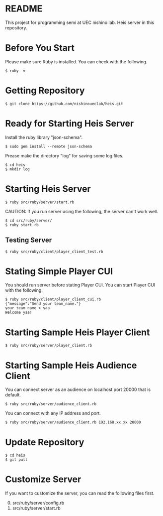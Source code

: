 # README #

This project for programming semi at UEC nishino lab.
Heis server in this repository.

# Before You Start
Please make sure Ruby is installed.
You can check with the following.
```
$ ruby -v
```

# Getting Repository
```
$ git clone https://github.com/nishinoueclab/heis.git
```

# Ready for Starting Heis Server
Install the ruby library "json-schema".
```
$ sudo gem install --remote json-schema
```

Prease make the directory "log" for saving some log files. 
```
$ cd heis
$ mkdir log
```


# Starting Heis Server
```
$ ruby src/ruby/server/start.rb
```
CAUTION: If you run server using the following, the server can't work well.
```
$ cd src/ruby/server/
$ ruby start.rb
```
## Testing Server
```
$ ruby src/ruby/client/player_client_test.rb
```

# Stating Simple Player CUI
You should run server before stating Player CUI.
You can start Player CUI with the following.
```
$ ruby src/ruby/client/player_client_cui.rb
{"message":"Send your team_name."}
your team name > yaa
Welcome yaa!
```
 

# Starting Sample Heis Player Client
```
$ ruby src/ruby/server/player_client.rb
```

# Starting Sample Heis Audience Client
You can connect server as an audience on localhost port 20000 that is default.
```
$ ruby src/ruby/server/audience_client.rb
```
You can connect with any IP address and port.
```
$ ruby src/ruby/server/audience_client.rb 192.168.xx.xx 20000
```


# Update Repository
```
$ cd heis
$ git pull
```

# Customize Server
If you want to customize the server, you can read the following files first.

0. src/ruby/server/config.rb
0. src/ruby/server/start.rb
